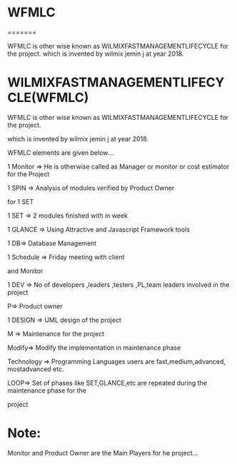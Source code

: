 # WFMLC
=======


WFMLC  is  other  wise known as WILMIXFASTMANAGEMENTLIFECYCLE for  the project.  which is  invented  by  wilmix jemin j at year  2018.


WILMIXFASTMANAGEMENTLIFECYCLE(WFMLC)
====================================


WFMLC  is  other  wise known as WILMIXFASTMANAGEMENTLIFECYCLE for  the project.

which is  invented  by  wilmix jemin j at year  2018.

WFMLC elements  are  given  below....


1 Monitor  =>  He  is  otherwise  called  as   Manager  or  monitor or  cost estimator  for  the  Project  

1 SPIN => Analysis  of  modules  verified  by  Product  Owner 

for  1  SET


1 SET =>  2  modules  finished with  in  week

1 GLANCE => Using  Attractive and  Javascript Framework  tools

1 DB=>  Database Management

1 Schedule  => Friday  meeting  with  client

and  Monitor


1 DEV =>  No  of  developers ,leaders ,testers ,PL,team leaders involved  in the  project


P=> Product  owner

1 DESIGN =>  UML design  of  the  project

M =>  Maintenance  for  the   project   


Modify=>  Modify   the  implementation  in maintenance  phase


Technology =>  Programming Languages  users  are  fast,medium,advanced, mostadvanced etc.


LOOP=>  Set of  phases like  SET,GLANCE,etc are  repeated  during  the  maintenance  phase  for  the

project

 

Note:
=====

Monitor  and  Product Owner  are the  Main  Players  for he  project...





  
